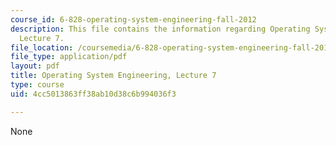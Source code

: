 ```yaml
---
course_id: 6-828-operating-system-engineering-fall-2012
description: This file contains the information regarding Operating System Engineering,
  Lecture 7.
file_location: /coursemedia/6-828-operating-system-engineering-fall-2012/4cc5013863ff38ab10d38c6b994036f3_MIT6_828F12_lec7_notes.pdf
file_type: application/pdf
layout: pdf
title: Operating System Engineering, Lecture 7
type: course
uid: 4cc5013863ff38ab10d38c6b994036f3

---
```

None